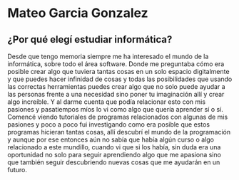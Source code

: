 # Mateo Garcia Gonzalez

## ¿Por qué elegí estudiar informática?

Desde que tengo memoria siempre me ha interesado el mundo de la informática, sobre todo el área software. Donde me preguntaba cómo era posible crear algo que tuviera tantas cosas en un solo espacio digitalmente y que puedes hacer infinidad de cosas y todas las posibilidades que usando las correctas herramientas puedes crear algo que no solo puede ayudar a las personas frente a una necesidad sino poner tu imaginación allí y crear algo increíble. Y al darme cuenta que podía relacionar esto con mis pasiones y pasatiempos míos lo vi como algo que quería aprender sí o sí. Comencé viendo tutoriales de programas relacionados con algunas de mis pasiones y poco a poco fui investigando como era posible que estos programas hicieran tantas cosas, allí descubrí el mundo de la programación y aunque por ese entonces aún no sabía que había algún curso o algo relacionado a este mundillo, cuando vi que si los había, sin duda era una oportunidad no solo para seguir aprendiendo algo que me apasiona sino que también seguir descubriendo nuevas cosas que me ayudarán en un futuro.

